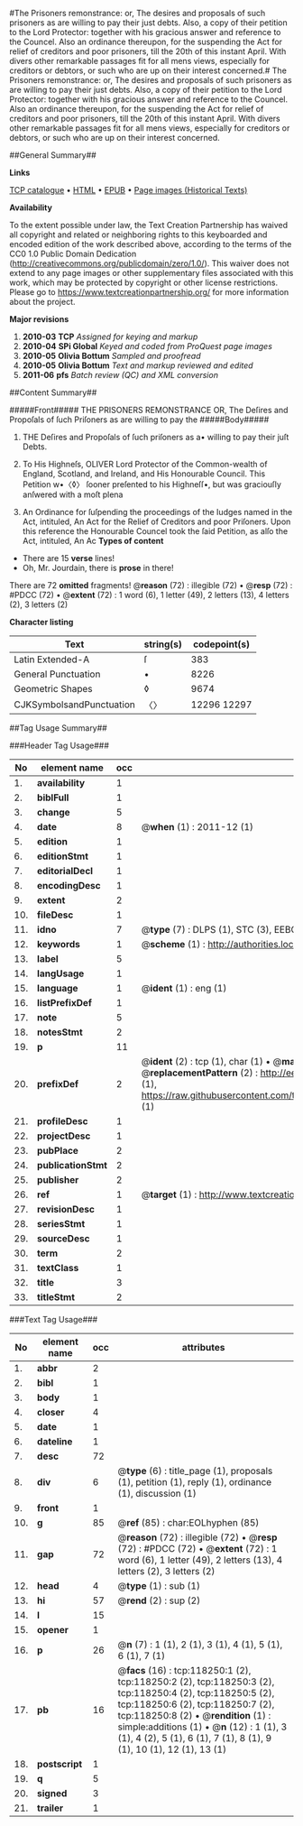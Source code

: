 #The Prisoners remonstrance: or, The desires and proposals of such prisoners as are willing to pay their just debts. Also, a copy of their petition to the Lord Protector: together with his gracious answer and reference to the Councel. Also an ordinance thereupon, for the suspending the Act for relief of creditors and poor prisoners, till the 20th of this instant April. With divers other remarkable passages fit for all mens views, especially for creditors or debtors, or such who are up on their interest concerned.#
The Prisoners remonstrance: or, The desires and proposals of such prisoners as are willing to pay their just debts. Also, a copy of their petition to the Lord Protector: together with his gracious answer and reference to the Councel. Also an ordinance thereupon, for the suspending the Act for relief of creditors and poor prisoners, till the 20th of this instant April. With divers other remarkable passages fit for all mens views, especially for creditors or debtors, or such who are up on their interest concerned.

##General Summary##

**Links**

[TCP catalogue](http://www.ota.ox.ac.uk/tcp/)  • 
[HTML](http://tei.it.ox.ac.uk/tcp/Texts-HTML/free/A91/A91033.html)  • 
[EPUB](http://tei.it.ox.ac.uk/tcp/Texts-EPUB/free/A91/A91033.epub) • 
[Page images (Historical Texts)](https://historicaltexts.jisc.ac.uk/eebo-99865991e)

**Availability**

To the extent possible under law, the Text Creation Partnership has waived all copyright and related or neighboring rights to this keyboarded and encoded edition of the work described above, according to the terms of the CC0 1.0 Public Domain Dedication (http://creativecommons.org/publicdomain/zero/1.0/). This waiver does not extend to any page images or other supplementary files associated with this work, which may be protected by copyright or other license restrictions. Please go to https://www.textcreationpartnership.org/ for more information about the project.

**Major revisions**

1. __2010-03__ __TCP__ *Assigned for keying and markup*
1. __2010-04__ __SPi Global__ *Keyed and coded from ProQuest page images*
1. __2010-05__ __Olivia Bottum__ *Sampled and proofread*
1. __2010-05__ __Olivia Bottum__ *Text and markup reviewed and edited*
1. __2011-06__ __pfs__ *Batch review (QC) and XML conversion*

##Content Summary##

#####Front#####
THE PRISONERS REMONSTRANCE OR, The Deſires and Propoſals of ſuch Priſoners as are willing to pay the
#####Body#####

1. THE Deſires and Propoſals of ſuch priſoners as a• willing to pay their juſt Debts.

1. To His Highneſs, OLIVER Lord Protector of the Common-wealth of England, Scotland, and Ireland, and His Honourable Council.
This Petition w•〈◊〉 ſooner preſented to his Highneſſ•, but was graciouſly anſwered with a moſt plena
1. An Ordinance for ſuſpending the proceedings of the Iudges named in the Act, intituled, An Act for the Relief of Creditors and poor Priſoners.
Upon this reference the Honourable Councel took the ſaid Petition, as alſo the Act, intituled, An Ac
**Types of content**

  * There are 15 **verse** lines!
  * Oh, Mr. Jourdain, there is **prose** in there!

There are 72 **omitted** fragments! 
 @__reason__ (72) : illegible (72)  •  @__resp__ (72) : #PDCC (72)  •  @__extent__ (72) : 1 word (6), 1 letter (49), 2 letters (13), 4 letters (2), 3 letters (2)

**Character listing**


|Text|string(s)|codepoint(s)|
|---|---|---|
|Latin Extended-A|ſ|383|
|General Punctuation|•|8226|
|Geometric Shapes|◊|9674|
|CJKSymbolsandPunctuation|〈〉|12296 12297|

##Tag Usage Summary##

###Header Tag Usage###

|No|element name|occ|attributes|
|---|---|---|---|
|1.|__availability__|1||
|2.|__biblFull__|1||
|3.|__change__|5||
|4.|__date__|8| @__when__ (1) : 2011-12 (1)|
|5.|__edition__|1||
|6.|__editionStmt__|1||
|7.|__editorialDecl__|1||
|8.|__encodingDesc__|1||
|9.|__extent__|2||
|10.|__fileDesc__|1||
|11.|__idno__|7| @__type__ (7) : DLPS (1), STC (3), EEBO-CITATION (1), PROQUEST (1), VID (1)|
|12.|__keywords__|1| @__scheme__ (1) : http://authorities.loc.gov/ (1)|
|13.|__label__|5||
|14.|__langUsage__|1||
|15.|__language__|1| @__ident__ (1) : eng (1)|
|16.|__listPrefixDef__|1||
|17.|__note__|5||
|18.|__notesStmt__|2||
|19.|__p__|11||
|20.|__prefixDef__|2| @__ident__ (2) : tcp (1), char (1)  •  @__matchPattern__ (2) : ([0-9\-]+):([0-9IVX]+) (1), (.+) (1)  •  @__replacementPattern__ (2) : http://eebo.chadwyck.com/downloadtiff?vid=$1&page=$2 (1), https://raw.githubusercontent.com/textcreationpartnership/Texts/master/tcpchars.xml#$1 (1)|
|21.|__profileDesc__|1||
|22.|__projectDesc__|1||
|23.|__pubPlace__|2||
|24.|__publicationStmt__|2||
|25.|__publisher__|2||
|26.|__ref__|1| @__target__ (1) : http://www.textcreationpartnership.org/docs/. (1)|
|27.|__revisionDesc__|1||
|28.|__seriesStmt__|1||
|29.|__sourceDesc__|1||
|30.|__term__|2||
|31.|__textClass__|1||
|32.|__title__|3||
|33.|__titleStmt__|2||


###Text Tag Usage###

|No|element name|occ|attributes|
|---|---|---|---|
|1.|__abbr__|2||
|2.|__bibl__|1||
|3.|__body__|1||
|4.|__closer__|4||
|5.|__date__|1||
|6.|__dateline__|1||
|7.|__desc__|72||
|8.|__div__|6| @__type__ (6) : title_page (1), proposals (1), petition (1), reply (1), ordinance (1), discussion (1)|
|9.|__front__|1||
|10.|__g__|85| @__ref__ (85) : char:EOLhyphen (85)|
|11.|__gap__|72| @__reason__ (72) : illegible (72)  •  @__resp__ (72) : #PDCC (72)  •  @__extent__ (72) : 1 word (6), 1 letter (49), 2 letters (13), 4 letters (2), 3 letters (2)|
|12.|__head__|4| @__type__ (1) : sub (1)|
|13.|__hi__|57| @__rend__ (2) : sup (2)|
|14.|__l__|15||
|15.|__opener__|1||
|16.|__p__|26| @__n__ (7) : 1 (1), 2 (1), 3 (1), 4 (1), 5 (1), 6 (1), 7 (1)|
|17.|__pb__|16| @__facs__ (16) : tcp:118250:1 (2), tcp:118250:2 (2), tcp:118250:3 (2), tcp:118250:4 (2), tcp:118250:5 (2), tcp:118250:6 (2), tcp:118250:7 (2), tcp:118250:8 (2)  •  @__rendition__ (1) : simple:additions (1)  •  @__n__ (12) : 1 (1), 3 (1), 4 (2), 5 (1), 6 (1), 7 (1), 8 (1), 9 (1), 10 (1), 12 (1), 13 (1)|
|18.|__postscript__|1||
|19.|__q__|5||
|20.|__signed__|3||
|21.|__trailer__|1||
